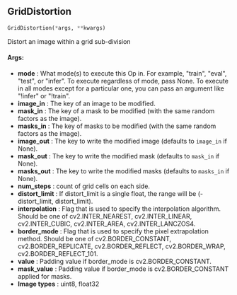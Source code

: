## GridDistortion
```python
GridDistortion(*args, **kwargs)
```
Distort an image within a grid sub-division


#### Args:

* **mode** :  What mode(s) to execute this Op in. For example, "train", "eval", "test", or "infer". To execute        regardless of mode, pass None. To execute in all modes except for a particular one, you can pass an argument        like "!infer" or "!train".
* **image_in** :  The key of an image to be modified.
* **mask_in** :  The key of a mask to be modified (with the same random factors as the image).
* **masks_in** :  The key of masks to be modified (with the same random factors as the image).
* **image_out** :  The key to write the modified image (defaults to `image_in` if None).
* **mask_out** :  The key to write the modified mask (defaults to `mask_in` if None).
* **masks_out** :  The key to write the modified masks (defaults to `masks_in` if None).
* **num_steps** :  count of grid cells on each side.
* **distort_limit** :  If distort_limit is a single float, the range will be (-distort_limit, distort_limit).
* **interpolation** :  Flag that is used to specify the interpolation algorithm. Should be one of        cv2.INTER_NEAREST, cv2.INTER_LINEAR, cv2.INTER_CUBIC, cv2.INTER_AREA, cv2.INTER_LANCZOS4.
* **border_mode** :  Flag that is used to specify the pixel extrapolation method. Should be one of        cv2.BORDER_CONSTANT, cv2.BORDER_REPLICATE, cv2.BORDER_REFLECT, cv2.BORDER_WRAP, cv2.BORDER_REFLECT_101.
* **value** :  Padding value if border_mode is cv2.BORDER_CONSTANT.
* **mask_value** :  Padding value if border_mode is cv2.BORDER_CONSTANT applied for masks.
* **Image types** :     uint8, float32